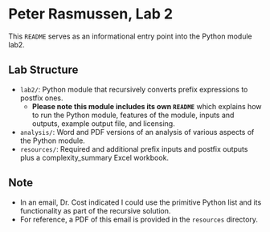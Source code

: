 # Peter Rasmussen, Lab 2

This ```README``` serves as an informational entry point into the Python module lab2.

## Lab Structure

* ```lab2/```: Python module that recursively converts prefix expressions to postfix ones.
    * **Please note this module includes its own ```README```** which explains how to run the Python
      module, features of the module, inputs and outputs, example output file, and licensing.
* ```analysis/```: Word and PDF versions of an analysis of various aspects of the Python module.
* ```resources/```: Required and additional prefix inputs and postfix outputs plus a
  complexity_summary Excel workbook.

## Note

* In an email, Dr. Cost indicated I could use the primitive Python list and its functionality as
  part of the recursive solution.
* For reference, a PDF of this email is provided in the ```resources``` directory.
